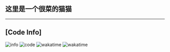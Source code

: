 ## 这里是一个很菜的猫猫
---
## [Code Info]
![info](https://github-readme-stats.vercel.app/api?username=Small-Miao&show_icons=true&count_private=true&hide=prs&theme=vue&custom_title=%F0%9F%92%95%20Github%20Stats&count_private=true)
![code](https://github-readme-stats.vercel.app/api/top-langs/?username=Small-Miao&layout=compact&card_width=445&custom_title=😊%20Used%20Languages&langs_count=10)
![wakatime](https://wakatime.com/share/@Small_Miao/3e9c862a-152a-4158-bc66-7cb5aecaa9ff.svg)
![wakatime](https://wakatime.com/share/@Small_Miao/faa447aa-0d69-406e-a563-364cbccde05f.svg)
